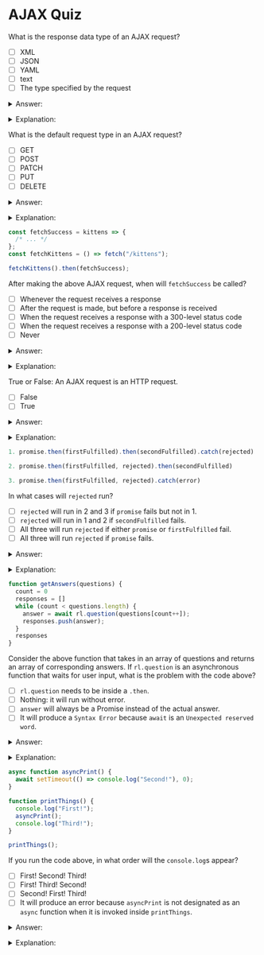 # AJAX Quiz

What is the response data type of an AJAX request?
- [ ] XML
- [ ] JSON
- [ ] YAML
- [ ] text
- [ ] The type specified by the request
    
<details><summary>Answer:</summary>

The type specified by the request</details>
<details><summary>Explanation:</summary>

You can specify what type of response you want!</details>

What is the default request type in an AJAX request?
- [ ] GET
- [ ] POST
- [ ] PATCH
- [ ] PUT
- [ ] DELETE

<details><summary>Answer:</summary>

GET</details>
<details><summary>Explanation:</summary>

Yep, it's GET!</details>

```js
const fetchSuccess = kittens => {
  /* ... */
};
const fetchKittens = () => fetch("/kittens");

fetchKittens().then(fetchSuccess);
```

After making the above AJAX request, when will `fetchSuccess` be called?
- [ ] Whenever the request receives a response
- [ ] After the request is made, but before a response is received
- [ ] When the request receives a response with a 300-level status code
- [ ] When the request receives a response with a 200-level status code
- [ ] Never

<details><summary>Answer:</summary>

When the request receives a response with a 200-level status code</details>
<details><summary>Explanation:</summary>

`fetchSuccess` will be invoked when the AJAX call has resolved (returned a response with a 200-level status code).</details>

True or False: An AJAX request is an HTTP request.
- [ ] False
- [ ] True

<details><summary>Answer:</summary>

True</details>
<details><summary>Explanation:</summary>

Yep! An AJAX request dispatches an HTTP request.</details>

```js
1. promise.then(firstFulfilled).then(secondFulfilled).catch(rejected)

2. promise.then(firstFulfilled, rejected).then(secondFulfilled)

3. promise.then(firstFulfilled, rejected).catch(error)
```

In what cases will `rejected` run?
- [ ] `rejected` will run in 2 and 3 if `promise` fails but not in 1.
- [ ] `rejected` will run in 1 and 2 if `secondFulfilled` fails.
- [ ] All three will run `rejected` if either `promise` or `firstFulfilled` fail.
- [ ] All three will run `rejected` if `promise` fails.

<details><summary>Answer:</summary>

All three will run `rejected` if `promise` fails.</details>
<details><summary>Explanation:</summary>

In all three of the above scenarios the rejected callback will run if the promise fails! In Case 1, `catch` will run the callback given to it if any of the promise objects are rejected. In Case 2, after `promise` is complete, `firstFulfilled` will get invoked if the `promise` returned a status of resolved.  `rejected` will get invoked if the `promise` returned a status of `rejected`.  Case 3 is the same explanation as Case 2!  In Cases 2 and 3, `rejected` will run ONLY if `promise` fails. Once `promise` succeeds, `firstFulfilled` (passed as the "Success Callback", i.e., the first argument to the `.then`) will run and `rejected` (passed as the "Rejected Callback", i.e., the second argument to the `.then`) will not. There has to be an error callback (second argument) in the next `.then` to catch `firstFulfilled` failing or a `.catch` anywhere later in the chain. So in Case 2 if `firstFulfilled` fails nothing will catch it, but in Case 3, `error` would catch it.</details>

```js
function getAnswers(questions) {
  count = 0
  responses = []
  while (count < questions.length) {
    answer = await rl.question(questions[count++]);
    responses.push(answer);
  }
  responses
}
```

Consider the above function that takes in an array of questions and returns an array of corresponding answers. If `rl.question` is an asynchronous function that waits for user input, what is the problem with the code above?
- [ ] `rl.question` needs to be inside a `.then`.
- [ ] Nothing: it will run without error.
- [ ] `answer` will always be a Promise instead of the actual answer.
- [ ] It will produce a `Syntax Error` because `await` is an `Unexpected reserved word`.

<details><summary>Answer:</summary>

It will produce a `Syntax Error` because `await` is an `Unexpected reserved word`.</details>
<details><summary>Explanation:</summary>

It will produce a `Syntax Error` because `getAnswers` is not designated as an `async` function. `await` can only be used inside `async` functions (and in a few top-level situations).</details>

```js
async function asyncPrint() {
  await setTimeout(() => console.log("Second!"), 0);
}

function printThings() {
  console.log("First!");
  asyncPrint();
  console.log("Third!");
}

printThings();
```

If you run the code above, in what order will the `console.log`s appear?
- [ ] First! Second! Third!
- [ ] First! Third! Second!
- [ ] Second! First! Third!
- [ ] It will produce an error because `asyncPrint` is not designated as an `async` function when it is invoked inside `printThings`.

<details><summary>Answer:</summary>

First! Third! Second!</details>
<details><summary>Explanation:</summary>

`await` only pauses the internal execution of the function in which it is invoked, so the use of `await` in `asyncPrint` will NOT effectively turn `printThings` into a synchronous function. When `asyncPrint` hits the `await`, it will pause its internal execution and cede control back to `printThings` while its Promise resolves. Once the Promise resolves, then `asyncPrint` will resume executing any subsequent code, although there's nothing left to execute after the `await` in `asyncPrint`. In other words, the `await` isn't really doing anything useful here.</details>
